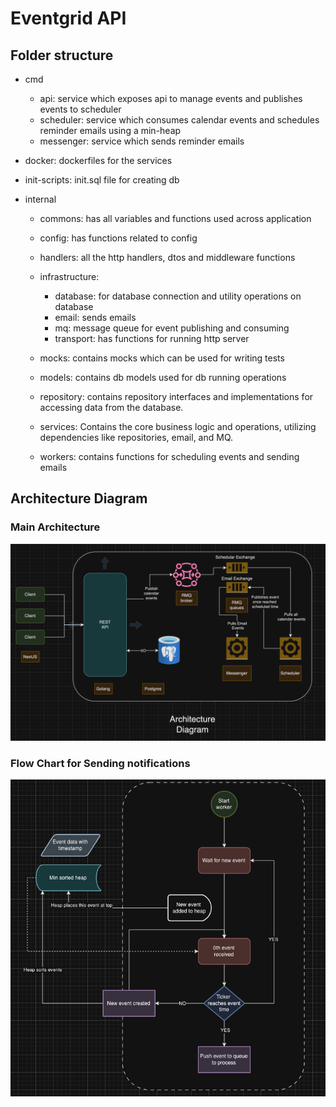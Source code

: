 # Eventgrid API

## Folder structure
- cmd 
    - api: service which exposes api to manage events and publishes events to scheduler
    - scheduler: service which consumes calendar events and schedules reminder emails using a min-heap
    - messenger: service which sends reminder emails

- docker: dockerfiles for the services

- init-scripts: init.sql file for creating db
- internal
    - commons: has all variables and functions used across application
    - config: has functions related to config
    - handlers: all the http handlers, dtos and middleware functions
    - infrastructure:
        - database: for database connection and utility operations on database
        - email: sends emails
        - mq: message queue for event publishing and consuming
        - transport: has functions for running http server 

    - mocks: contains mocks which can be used for writing tests
    - models: contains db models used for db running operations
    - repository: contains repository interfaces and implementations for accessing data from the database.
    - services: Contains the core business logic and operations, utilizing dependencies like repositories, email, and MQ.
    - workers: contains functions for scheduling events and sending emails


## Architecture Diagram

### Main Architecture 
![Architecture Diagram](./../images/overall-architecture.png)

### Flow Chart for Sending notifications

![Flow Chart for notifications](./../images/notification-worker.png)
